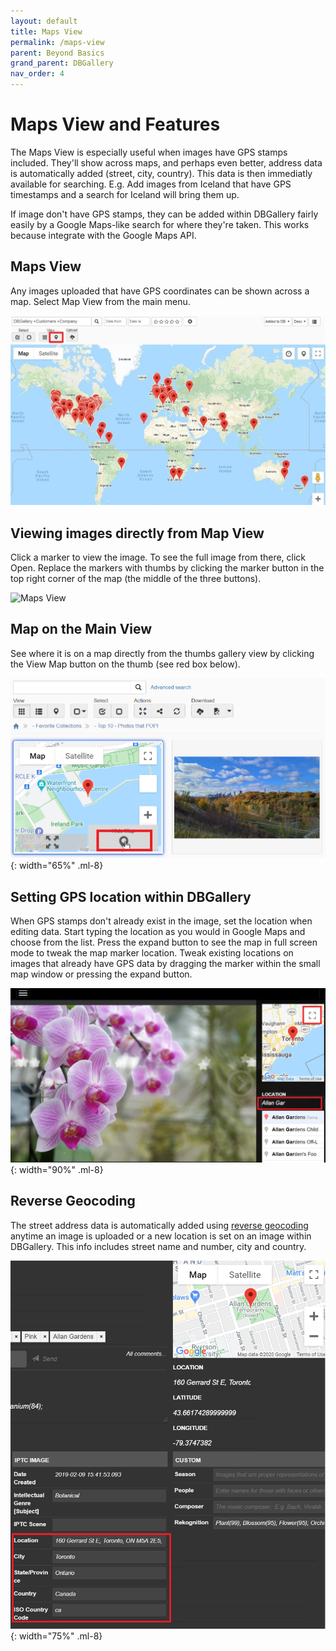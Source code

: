 ```yaml
---
layout: default
title: Maps View
permalink: /maps-view
parent: Beyond Basics
grand_parent: DBGallery
nav_order: 4
---
```


# Maps View and Features
The Maps View is especially useful when images have GPS stamps included.  They'll show across maps, and perhaps even better, address data is automatically added (street, city, country). This data is then immediatly available for searching.  E.g. Add images from Iceland that have GPS timestamps and a search for Iceland will bring them up.

If image don't have GPS stamps, they can be added within DBGallery fairly easily by a Google Maps-like search for where they're taken.  This works because integrate with the Google Maps API. 

## Maps View
Any images uploaded that have GPS coordinates can be shown across a map.  Select Map View from the main menu.

![Maps View](/assets/MapsView.jpg)

## Viewing images directly from Map View
Click a marker to view the image.  To see the full image from there, click Open.  Replace the markers with thumbs by clicking the marker button in the top right corner of the map (the middle of the three buttons). 

![Maps View](/assets/Maps-Icons-and-Preview.gif)

## Map on the Main View
See where it is on a map directly from the thumbs gallery view by clicking the View Map button on the thumb (see red box below).

![Maps View Thumbs](/assets/MapsView-Thumbs.jpg){: width="65%" .ml-8}

## Setting GPS location within DBGallery
When GPS stamps don't already exist in the image, set the location when editing data.  Start typing the location as you would in Google Maps and choose from the list. Press the expand button to see the map in full screen mode to tweak the map marker location. Tweak existing locations on images that already have GPS data by dragging the marker within the small map window or pressing the expand button.

![Maps View Set Location](/assets/MapsView-SetLocation.png){: width="90%" .ml-8}

## Reverse Geocoding  
The street address data is automatically added using <a href="https://en.wikipedia.org/wiki/Reverse_geocoding" target="_blank">reverse geocoding</a> anytime an image is uploaded or a new location is set on an image within DBGallery.  This info includes street name and number, city and country.

![Maps View Reverse GeoCoding](/assets/MapsView-ReverseGeocoding.png){: width="75%" .ml-8}

